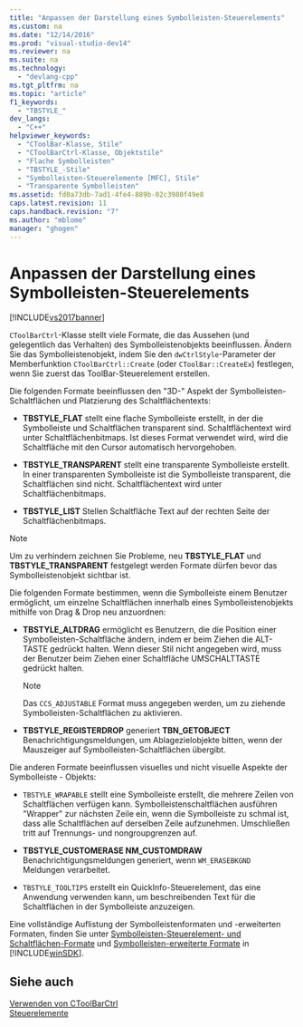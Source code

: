 ```yaml
---
title: "Anpassen der Darstellung eines Symbolleisten-Steuerelements"
ms.custom: na
ms.date: "12/14/2016"
ms.prod: "visual-studio-dev14"
ms.reviewer: na
ms.suite: na
ms.technology: 
  - "devlang-cpp"
ms.tgt_pltfrm: na
ms.topic: "article"
f1_keywords: 
  - "TBSTYLE_"
dev_langs: 
  - "C++"
helpviewer_keywords: 
  - "CToolBar-Klasse, Stile"
  - "CToolBarCtrl-Klasse, Objektstile"
  - "Flache Symbolleisten"
  - "TBSTYLE_-Stile"
  - "Symbolleisten-Steuerelemente [MFC], Stile"
  - "Transparente Symbolleisten"
ms.assetid: fd0a73db-7ad1-4fe4-889b-02c3980f49e8
caps.latest.revision: 11
caps.handback.revision: "7"
ms.author: "mblome"
manager: "ghogen"
---
```

# Anpassen der Darstellung eines Symbolleisten-Steuerelements
[!INCLUDE[vs2017banner](../assembler/inline/includes/vs2017banner.md)]

`CToolBarCtrl`\-Klasse stellt viele Formate, die das Aussehen \(und gelegentlich das Verhalten\) des Symbolleistenobjekts beeinflussen.  Ändern Sie das Symbolleistenobjekt, indem Sie den `dwCtrlStyle`\-Parameter der Memberfunktion `CToolBarCtrl::Create` \(oder `CToolBar::CreateEx`\) festlegen, wenn Sie zuerst das ToolBar\-Steuerelement erstellen.  
  
 Die folgenden Formate beeinflussen den "3D\-" Aspekt der Symbolleisten\-Schaltflächen und Platzierung des Schaltflächentexts:  
  
-   **TBSTYLE\_FLAT** stellt eine flache Symbolleiste erstellt, in der die Symbolleiste und Schaltflächen transparent sind.  Schaltflächentext wird unter Schaltflächenbitmaps.  Ist dieses Format verwendet wird, wird die Schaltfläche mit den Cursor automatisch hervorgehoben.  
  
-   **TBSTYLE\_TRANSPARENT** stellt eine transparente Symbolleiste erstellt.  In einer transparenten Symbolleiste ist die Symbolleiste transparent, die Schaltflächen sind nicht.  Schaltflächentext wird unter Schaltflächenbitmaps.  
  
-   **TBSTYLE\_LIST** Stellen Schaltfläche Text auf der rechten Seite der Schaltflächenbitmaps.  
  
> [!NOTE]
>  Um zu verhindern zeichnen Sie Probleme, neu **TBSTYLE\_FLAT** und **TBSTYLE\_TRANSPARENT** festgelegt werden Formate dürfen bevor das Symbolleistenobjekt sichtbar ist.  
  
 Die folgenden Formate bestimmen, wenn die Symbolleiste einem Benutzer ermöglicht, um einzelne Schaltflächen innerhalb eines Symbolleistenobjekts mithilfe von Drag & Drop neu anzuordnen:  
  
-   **TBSTYLE\_ALTDRAG** ermöglicht es Benutzern, die die Position einer Symbolleisten\-Schaltfläche ändern, indem er beim Ziehen die ALT\-TASTE gedrückt halten.  Wenn dieser Stil nicht angegeben wird, muss der Benutzer beim Ziehen einer Schaltfläche UMSCHALTTASTE gedrückt halten.  
  
    > [!NOTE]
    >  Das `CCS_ADJUSTABLE` Format muss angegeben werden, um zu ziehende Symbolleisten\-Schaltflächen zu aktivieren.  
  
-   **TBSTYLE\_REGISTERDROP** generiert **TBN\_GETOBJECT** Benachrichtigungsmeldungen, um Ablagezielobjekte bitten, wenn der Mauszeiger auf Symbolleisten\-Schaltflächen übergibt.  
  
 Die anderen Formate beeinflussen visuelles und nicht visuelle Aspekte der Symbolleiste \- Objekts:  
  
-   `TBSTYLE_WRAPABLE` stellt eine Symbolleiste erstellt, die mehrere Zeilen von Schaltflächen verfügen kann.  Symbolleistenschaltflächen ausführen "Wrapper" zur nächsten Zeile ein, wenn die Symbolleiste zu schmal ist, dass alle Schaltflächen auf derselben Zeile aufzunehmen.  Umschließen tritt auf Trennungs\- und nongroupgrenzen auf.  
  
-   **TBSTYLE\_CUSTOMERASE NM\_CUSTOMDRAW** Benachrichtigungsmeldungen generiert, wenn `WM_ERASEBKGND` Meldungen verarbeitet.  
  
-   `TBSTYLE_TOOLTIPS` erstellt ein QuickInfo\-Steuerelement, das eine Anwendung verwenden kann, um beschreibenden Text für die Schaltflächen in der Symbolleiste anzuzeigen.  
  
 Eine vollständige Auflistung der Symbolleistenformaten und \-erweiterten Formaten, finden Sie unter [Symbolleisten\-Steuerelement\- und Schaltflächen\-Formate](http://msdn.microsoft.com/library/windows/desktop/bb760439) und [Symbolleisten\-erweiterte Formate](http://msdn.microsoft.com/library/windows/desktop/bb760430) in [!INCLUDE[winSDK](../atl/includes/winsdk_md.md)].  
  
## Siehe auch  
 [Verwenden von CToolBarCtrl](../mfc/using-ctoolbarctrl.md)   
 [Steuerelemente](../mfc/controls-mfc.md)